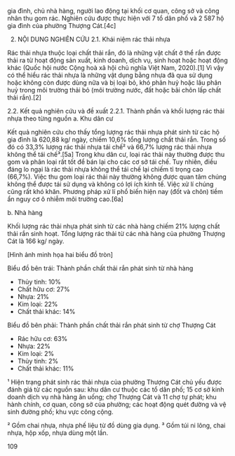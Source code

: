 gia đình, chủ nhà hàng, người lao động tại khối cơ quan, công sở và công nhân thu gom rác. Nghiên cứu được thực hiện với 7 tổ dân phố và 2 587 hộ gia đình của phường Thượng Cát.[4c]

2. NỘI DUNG NGHIÊN CỨU
2.1. Khái niệm rác thải nhựa

Rác thải nhựa thuộc loại chất thải rắn, đó là những vật chất ở thể rắn được thải ra từ hoạt động sản xuất, kinh doanh, dịch vụ, sinh hoạt hoặc hoạt động khác (Quốc hội nước Cộng hoà xã hội chủ nghĩa Việt Nam, 2020).[1] Vì vậy có thể hiểu rác thải nhựa là những vật dụng bằng nhựa đã qua sử dụng hoặc không còn được dùng nữa và bị loại bỏ, khó phân huỷ hoặc lâu phân huỷ trong môi trường thải bỏ (môi trường nước, đất hoặc bãi chôn lấp chất thải rắn).[2]

2.2. Kết quả nghiên cứu và đề xuất
2.2.1. Thành phần và khối lượng rác thải nhựa theo từng nguồn
a. Khu dân cư

Kết quả nghiên cứu cho thấy tổng lượng rác thải nhựa phát sinh từ các hộ gia đình là 620,88 kg/ ngày, chiếm 10,6% tổng lượng chất thải rắn. Trong số đó có 33,3% lượng rác thải nhựa tái chế² và 66,7% lượng rác thải nhựa không thể tái chế³.[5a] Trong khu dân cư, loại rác thải này thường được thu gom và phân loại rất tốt để bán lại cho các cơ sở tái chế. Tuy nhiên, điều đáng lo ngại là rác thải nhựa không thể tái chế lại chiếm tỉ trọng cao (66,7%). Việc thu gom loại rác thải này thường không được quan tâm chúng không thể được tái sử dụng và không có lợi ích kinh tế. Việc xử lí chúng cũng rất khó khăn. Phương pháp xử lí phổ biến hiện nay (đốt và chôn) tiềm ẩn nguy cơ ô nhiễm môi trường cao.[6a]

b. Nhà hàng

Khối lượng rác thải nhựa phát sinh từ các nhà hàng chiếm 21% lượng chất thải rắn sinh hoạt. Tổng lượng rác thải từ các nhà hàng của phường Thượng Cát là 166 kg/ ngày.

[Hình ảnh minh họa hai biểu đồ tròn]

Biểu đồ bên trái: Thành phần chất thải rắn phát sinh từ nhà hàng
- Thủy tinh: 10%
- Chất hữu cơ: 27%
- Nhựa: 21%
- Kim loại: 22%
- Chất thải khác: 14%

Biểu đồ bên phải: Thành phần chất thải rắn phát sinh từ chợ Thượng Cát
- Rác hữu cơ: 63%
- Nhựa: 22%
- Kim loại: 2%
- Thủy tinh: 2%
- Chất thải khác: 11%

¹ Hiện trạng phát sinh rác thải nhựa của phường Thượng Cát chủ yếu được đánh giá từ các nguồn sau: khu dân cư thuộc các tổ dân phố; 15 cơ sở kinh doanh dịch vụ nhà hàng ăn uống; chợ Thượng Cát và 11 chợ tự phát; khu hành chính, cơ quan, công sở của phường; các hoạt động quét đường và vệ sinh đường phố; khu vực công cộng.

² Gồm chai nhựa, nhựa phế liệu từ đồ dùng gia dụng.
³ Gồm túi ni lông, chai nhựa, hộp xốp, nhựa dùng một lần.

109